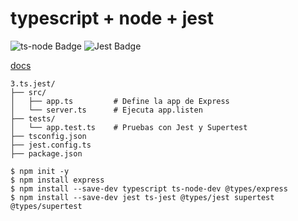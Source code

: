 # typescript + node + jest

![ts-node Badge](https://img.shields.io/badge/ts--node-3178C6?logo=tsnode&logoColor=fff&style=for-the-badge)
![Jest Badge](https://img.shields.io/badge/Jest-C21325?logo=jest&logoColor=fff&style=for-the-badge)


[docs](../readme.md)

```
3.ts.jest/
├── src/
│   ├── app.ts         # Define la app de Express
│   └── server.ts      # Ejecuta app.listen
├── tests/
│   └── app.test.ts    # Pruebas con Jest y Supertest
├── tsconfig.json
├── jest.config.ts
├── package.json
```

```
$ npm init -y
$ npm install express
$ npm install --save-dev typescript ts-node-dev @types/express
$ npm install --save-dev jest ts-jest @types/jest supertest @types/supertest
```
